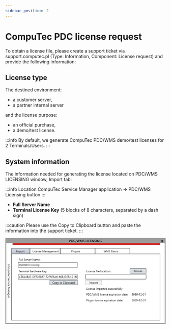 ```yaml
---
sidebar_position: 2
---
```


# CompuTec PDC license request

To obtain a license file, please create a support ticket via support.computec.pl (Type: Information, Component: License request) and provide the following information:

## License type

The destined environment:

- a customer server,
- a partner internal server

and the license purpose:

- an official purchase,
- a demo/test license.

:::info
    By default, we generate CompuTec PDC/WMS demo/test licenses for 2 Terminals/Users.
:::

## System information

The information needed for generating the license located on PDC/WMS LICENSING window, Import tab:

:::info Location
    CompuTec Service Manager application → PDC/WMS Licensing button
:::

- **Full Server Name**
- **Terminal License Key** (5 blocks of 8 characters, separated by a dash sign)

:::caution
    Please use the Copy to Clipboard button and paste the information into the support ticket.
:::

![PDC Licensing](./media/pdc-licensing-request/pdc-wms-licensing-import.webp)
